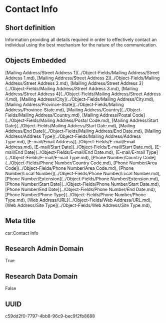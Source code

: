 # Contact Info
## Short definition
Information providing all details required in order to effectively contact an individual using the best mechanism for the nature of the communication.
## Objects Embedded
[Mailing Address/Street Address 1](../Object-Fields/Mailing Address/Street Address 1.md), [Mailing Address/Street Address 2](../Object-Fields/Mailing Address/Street Address 2.md), [Mailing Address/Street Address 3](../Object-Fields/Mailing Address/Street Address 3.md), [Mailing Address/Street Address 4](../Object-Fields/Mailing Address/Street Address 4.md), [Mailing Address/City](../Object-Fields/Mailing Address/City.md), [Mailing Address/Province-State](../Object-Fields/Mailing Address/Province-State.md), [Mailing Address/Country](../Object-Fields/Mailing Address/Country.md), [Mailing Address/Postal Code](../Object-Fields/Mailing Address/Postal Code.md), [Mailing Address/Start Date](../Object-Fields/Mailing Address/Start Date.md), [Mailing Address/End Date](../Object-Fields/Mailing Address/End Date.md), [Mailing Address/Address Type](../Object-Fields/Mailing Address/Address Type.md), [E-mail/Email Address](../Object-Fields/E-mail/Email Address.md), [E-mail/Start Date](../Object-Fields/E-mail/Start Date.md), [E-mail/End Date](../Object-Fields/E-mail/End Date.md), [E-mail/E-mail Type](../Object-Fields/E-mail/E-mail Type.md), [Phone Number/Country Code](../Object-Fields/Phone Number/Country Code.md), [Phone Number/Area Code](../Object-Fields/Phone Number/Area Code.md), [Phone Number/Local Number](../Object-Fields/Phone Number/Local Number.md), [Phone Number/Extension](../Object-Fields/Phone Number/Extension.md), [Phone Number/Start Date](../Object-Fields/Phone Number/Start Date.md), [Phone Number/End Date](../Object-Fields/Phone Number/End Date.md), [Phone Number/Phone Type](../Object-Fields/Phone Number/Phone Type.md), [Web Address/URL](../Object-Fields/Web Address/URL.md), [Web Address/Site Type](../Object-Fields/Web Address/Site Type.md), 
## Meta title
csr:Contact Info
## Research Admin Domain
True
## Research Data Domain
False
## UUID
c59dd2f0-7797-4bb8-96c9-bec9f2fb8688
